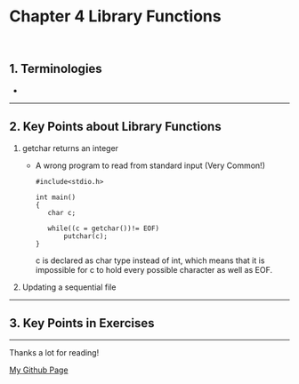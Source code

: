 # Chapter 4 Library Functions

</br>

## 1. Terminologies
   - 

---

## 2. Key Points about Library Functions

1. getchar returns an integer
   - A wrong program to read from standard input (Very Common!)
     ```
     #include<stdio.h>

     int main()
     {
        char c;

        while((c = getchar())!= EOF)
            putchar(c);
     }
     ```
     c is declared as char type instead of int, which means that it is impossible for c to hold every possible character as well as EOF.

2. Updating a sequential file
   
---

## 3. Key Points in Exercises


---

Thanks a lot for reading!

[My Github Page](https://github.com/beckoning-phoenix)